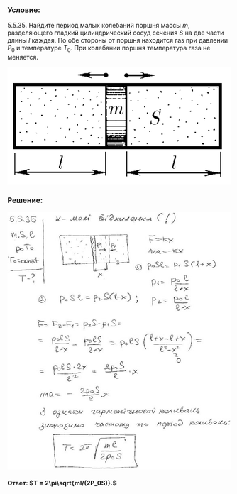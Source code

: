 ###  Условие:

$5.5.35.$ Найдите период малых колебаний поршня массы $m$, разделяющего гладкий цилиндрический сосуд сечения $S$ на две части длины $l$ каждая. По обе стороны от поршня находится газ при давлении $P_0$ и температуре $T_0$. При колебании поршня температура газа не меняется.

![К задаче $5.5.35$|517x271, 40%](../../img/5.5.35/5.5.35.png)

###  Решение:

![|556x640, 67%](../../img/5.5.35/1.jpg)

#### Ответ: $T = 2\pi\sqrt{ml/(2P_0S)}.$